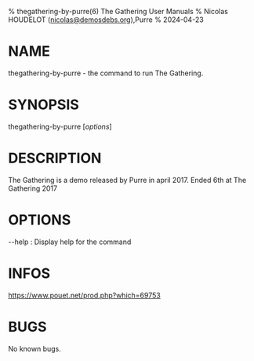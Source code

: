 % thegathering-by-purre(6) The Gathering User Manuals
% Nicolas HOUDELOT (nicolas@demosdebs.org),Purre
% 2024-04-23

# NAME
thegathering-by-purre - the command to run The Gathering.

# SYNOPSIS
thegathering-by-purre [*options*]

# DESCRIPTION
The Gathering is a demo released by Purre in april 2017.
Ended 6th at The Gathering 2017

# OPTIONS
\--help
:   Display help for the command

# INFOS
https://www.pouet.net/prod.php?which=69753

# BUGS
No known bugs.
